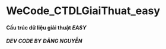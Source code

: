 # WeCode_CTDLGiaiThuat_easy
#### Cấu trúc dữ liệu giải thuật <b><i>EASY</b></i>
#### <i>DEV CODE BY ĐĂNG NGUYỄN</i>
